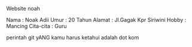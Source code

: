 Website noah

Nama : Noak Adii
Umur : 20 Tahun
Alamat : Jl.Gagak Kpr Siriwini
Hobby : Mancing
Cita-cita : Guru

perintah git yANG kamu harus ketahui adalah dot kom

